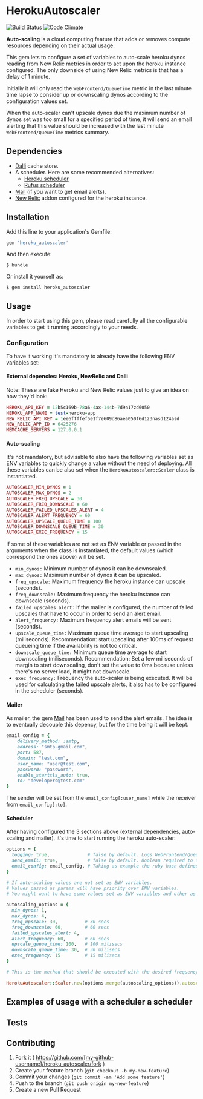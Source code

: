 # HerokuAutoscaler

[![Build Status](https://travis-ci.org/yonelacort/heroku_autoscaler.svg?branch=master)](https://travis-ci.org/yonelacort/heroku_autoscaler)
[![Code Climate](https://codeclimate.com/github/yonelacort/heroku_autoscaler/badges/gpa.svg)](https://codeclimate.com/github/yonelacort/heroku_autoscaler)

**Auto-scaling** is a cloud computing feature that adds or removes compute resources depending on their actual usage.

This gem lets to configure a set of variables to auto-scale heroku dynos reading from New Relic metrics in order to act upon the heroku instance configured. The only downside of using New Relic metrics is that has a delay of 1 minute.

Initially it will only read the ``WebFrontend/QueueTime`` metric in the last minute time lapse to consider up or downscaling dynos according to the configuration values set.

When the auto-scaler can't upscale dynos due the maximum number of dynos set was too small for a specified period of time, it will send an email alerting that this value should be increased with the last minute ``WebFrontend/QueueTime`` metrics summary.


## Dependencies

- [Dalli](https://github.com/mperham/dalli) cache store.
- A scheduler. Here are some recommended alternatives:
    * [Heroku scheduler](https://addons.heroku.com/scheduler)
    * [Rufus scheduler](https://github.com/jmettraux/rufus-scheduler)
- [Mail](https://github.com/mikel/mail) (if you want to get email alerts).
- [New Relic](https://addons.heroku.com/newrelic) addon configured for the heroku instance.

## Installation

Add this line to your application's Gemfile:

```ruby
gem 'heroku_autoscaler'
```

And then execute:

    $ bundle

Or install it yourself as:

    $ gem install heroku_autoscaler

## Usage

In order to start using this gem, please read carefully all the configurable variables to get it running accordingly to your needs.

### Configuration

To have it working it's mandatory to already have the following ENV variables set:

#### External depencies: Heroku, NewRelic and Dalli

Note: These are fake Heroku and New Relic values just to give an idea on how they'd look:

````ruby
HEROKU_API_KEY = 12b5c169b-78a6-4ax-144b-7d9a17zd6050
HEROKU_APP_NAME = test-heroku-app
NEW_RELIC_API_KEY = 1ee6ffffef5e1f7e609d86aea050f6d123nasd124asd
NEW_RELIC_APP_ID = 6425276
MEMCACHE_SERVERS = 127.0.0.1
````

#### Auto-scaling

It's not mandatory, but advisable to also have the following variables set as ENV variables to quickly change a value without the need of deploying.
All these variables can be also set when the ``HerokuAutoscaler::Scaler`` class is instantiated.

````ruby
AUTOSCALER_MIN_DYNOS = 1
AUTOSCALER_MAX_DYNOS = 2
AUTOSCALER_FREQ_UPSCALE = 30
AUTOSCALER_FREQ_DOWNSCALE = 60
AUTOSCALER_FAILED_UPSCALES_ALERT = 4
AUTOSCALER_ALERT_FREQUENCY = 60
AUTOSCALER_UPSCALE_QUEUE_TIME = 100
AUTOSCALER_DOWNSCALE_QUEUE_TIME = 30
AUTOSCALER_EXEC_FREQUENCY = 15
````

If some of these variables are not set as ENV variable or passed in the arguments when the class is instantiated, the default values (which correspond the ones above) will be set. 

* ``min_dynos:`` Minimum number of dynos it can be downscaled.
* ``max_dynos:`` Maximum number of dynos it can be upscaled.
* ``freq_upscale:`` Maximum frequency the heroku instance can upscale (seconds).
* ``freq_downscale:`` Maximum frequency the heroku instance can downscale (seconds).
* ``failed_upscales_alert:`` If the mailer is configured, the number of failed upscales that have to occur in order to send an alert email.
* ``alert_frequency:`` Maximum frequency alert emails will be sent (seconds).
* ``upscale_queue_time:`` Maximum queue time average to start upscaling (miliseconds).
Recommendation: start upscaling after 100ms of request queueing time if the availability is not too critical.
* ``downscale_queue_time:`` Minimum queue time average to start downscaling (miliseconds).
Recommendation: Set a few miliseconds of margin to start downscaling, don't set the value to 0ms because unless there's no server load, it might not downscale.
* ``exec_frequency:`` Frequency the auto-scaler is being executed. It will be used for calculating the failed upscale alerts, it also has to be configured in the scheduler (seconds).

#### Mailer

As mailer, the gem [Mail](https://github.com/mikel/mail) has been used to send the alert emails. The idea is to eventually decouple this depency, but for the time being it will be kept.

````ruby
email_config = {
    delivery_method: :smtp,
    address: "smtp.gmail.com",
    port: 587,
    domain: "test.com",
    user_name: "user@test.com",
    password: "password",
    enable_starttls_auto: true,
    to: "developers@test.com"
}
````

The sender will be set from the ``email_config[:user_name]`` while the receiver from ``email_config[:to]``.

#### Scheduler

After having configured the 3 sections above (external dependencies, auto-scaling and mailer), it's time to start running the heroku auto-scaler:

````ruby
options = {
  logging: true,              # false by default. Logs WebFrontend/QueueTime metrics whenever the autoscale function is executed
  send_email: true,           # false by default. Boolean required to send emails, even configuration is sent
  email_config: email_config, # Taking as example the ruby hash defined previously
}

# If auto-scaling values are not set as ENV variables.
# Values passed as params will have priority over ENV variables.
# You might want to have some values set as ENV variables and other as arguments, it's up to you.

autoscaling_options = {
  min_dynos: 1,
  max_dynos: 4,
  freq_upscale: 30,          # 30 secs
  freq_downscale: 60,        # 60 secs
  failed_upscales_alert: 4,
  alert_frequency: 60,       # 60 secs
  upscale_queue_time: 100,   # 100 milisecs
  downscale_queue_time: 30,  # 30 milisecs
  exec_frequency: 15         # 15 milisecs
}

# This is the method that should be executed with the desired frequency using the scheduler

HerokuAutoscaler::Scaler.new(options.merge(autoscaling_options)).autoscale
````

## Examples of usage with a scheduler a scheduler

## Tests

## Contributing

1. Fork it ( https://github.com/[my-github-username]/heroku_autoscaler/fork )
2. Create your feature branch (`git checkout -b my-new-feature`)
3. Commit your changes (`git commit -am 'Add some feature'`)
4. Push to the branch (`git push origin my-new-feature`)
5. Create a new Pull Request
